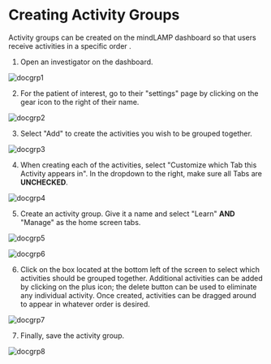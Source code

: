 # Creating Activity Groups

Activity groups can be created on the mindLAMP dashboard so that users receive activities in a specific order .

1. Open an investigator on the dashboard. 

![docgrp1](https://user-images.githubusercontent.com/104088715/173981242-62366cbb-e373-440c-9688-54e43146b111.png)

2. For the patient of interest, go to their "settings" page by clicking on the gear icon to the right of their name. 

![docgrp2](https://user-images.githubusercontent.com/104088715/173981311-897d79ef-5ea4-4d21-9814-9c2569e6bf86.png)

3. Select "Add" to create the activities you wish to be grouped together.

![docgrp3](https://user-images.githubusercontent.com/104088715/173981328-219b08de-4ebe-4a2a-97d1-d8e3467bf99b.png)

4. When creating each of the activities, select "Customize which Tab this Activity appears in". In the dropdown to the right, make sure all Tabs are __UNCHECKED__. 
    
![docgrp4](https://user-images.githubusercontent.com/104088715/173981358-259bb6f1-cbf2-47ad-bdce-ef8f17f4c3f5.png)
    
5. Create an activity group. Give it a name and select "Learn" __AND__ "Manage" as the home screen tabs.

![docgrp5](https://user-images.githubusercontent.com/104088715/173981379-821b2a25-bc35-4b71-a57d-d6082e3ddcfd.png)

![docgrp6](https://user-images.githubusercontent.com/104088715/173981403-406dc9cd-3740-4c2b-a37f-b5003def89f2.png)


6. Click on the box located at the bottom left of the screen to select which activities should be grouped together. Additional activities can be added by clicking on the plus icon; the delete button can be used to eliminate any individual activity. Once created, activities can be dragged around to appear in whatever order is desired.

![docgrp7](https://user-images.githubusercontent.com/104088715/173981417-fcb2dd8d-6428-4b27-af8a-7bd7e7fb07b8.png)


7. Finally, save the activity group.

![docgrp8](https://user-images.githubusercontent.com/104088715/173981445-d5efb073-7012-49a1-9f22-df41fd9d19ec.png)

